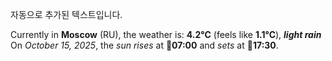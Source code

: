 
자동으로 추가된 텍스트입니다.

<!--START_SECTION:weather:moscow-->
Currently in **Moscow** (RU), the weather is: **4.2°C** (feels like **1.1°C**), ***light rain***<br/>
On *October 15, 2025*, the *sun rises* at 🌅**07:00** and *sets* at 🌇**17:30**.
<!--END_SECTION:weather-->
